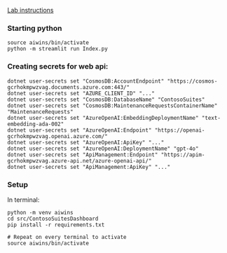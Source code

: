[Lab instructions](https://microsoft.github.io/TechExcel-Integrating-Azure-PaaS-and-AI-Services-for-AI-Design-Wins/)

### Starting python

```
source aiwins/bin/activate
python -m streamlit run Index.py
```

### Creating secrets for web api:

```
dotnet user-secrets set "CosmosDB:AccountEndpoint" "https://cosmos-gcrhokmpwzvag.documents.azure.com:443/"
dotnet user-secrets set "AZURE_CLIENT_ID" "..."
dotnet user-secrets set "CosmosDB:DatabaseName" "ContosoSuites"
dotnet user-secrets set "CosmosDB:MaintenanceRequestsContainerName" "MaintenanceRequests"
dotnet user-secrets set "AzureOpenAI:EmbeddingDeploymentName" "text-embedding-ada-002"
dotnet user-secrets set "AzureOpenAI:Endpoint" "https://openai-gcrhokmpwzvag.openai.azure.com/"
dotnet user-secrets set "AzureOpenAI:ApiKey" "..."
dotnet user-secrets set "AzureOpenAI:DeploymentName" "gpt-4o"
dotnet user-secrets set "ApiManagement:Endpoint" "https://apim-gcrhokmpwzvag.azure-api.net/azure-openai-api/"
dotnet user-secrets set "ApiManagement:ApiKey" "..."
```

### Setup

In terminal:
```
python -m venv aiwins
cd src/ContosoSuitesDashboard
pip install -r requirements.txt
```

```
# Repeat on every terminal to activate
source aiwins/bin/activate
```
